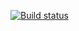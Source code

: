 [![Build status](https://ci.appveyor.com/api/projects/status/3wle4i4yf21t58rx?svg=true)](https://ci.appveyor.com/project/swesda/selenide)
